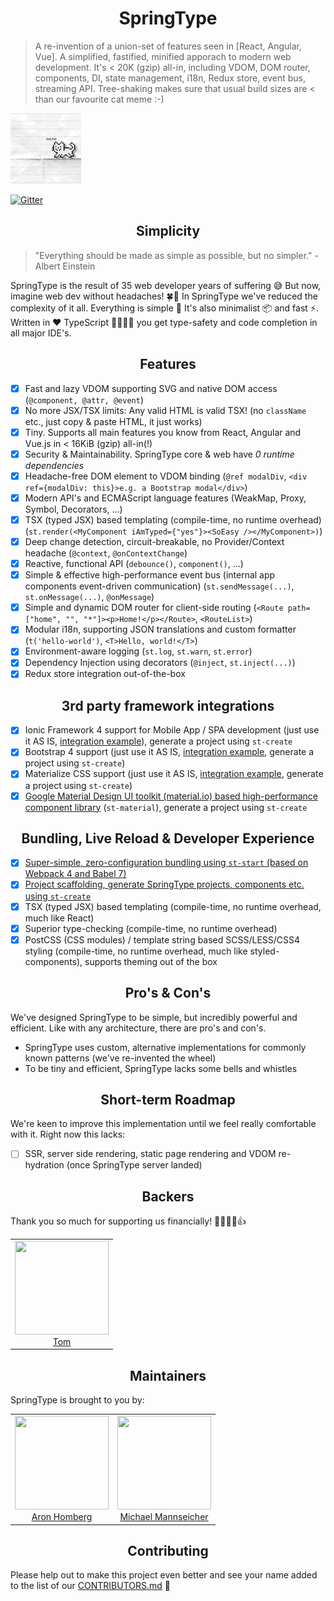 <h1 align="center">SpringType</h1>

> A re-invention of a union-set of features seen in [React, Angular, Vue].
> A simplified, fastified, minified apporach to modern web development.
> It's < 20K (gzip) all-in, including VDOM, DOM router, components, DI, state management, i18n, Redux store, event bus, streaming API. Tree-shaking makes sure that usual build sizes are < than our favourite cat meme :-)

<img src="catmeme.gif" />

[![Gitter](https://badges.gitter.im/springtype-official/springtype.svg)](https://gitter.im/springtype-official/springtype?utm_source=badge&utm_medium=badge&utm_campaign=pr-badge)

<h2 align="center">Simplicity</h2>

> "Everything should be made as simple as possible, but no simpler." - Albert Einstein

SpringType is the result of 35 web developer years of suffering 😅 But now, imagine web dev without headaches! 🍀🎉 In SpringType we've reduced the complexity of it all. Everything is simple 🤩 It's also minimalist 📦 and fast ⚡. Written in ❤️ TypeScript 👩‍💻👨‍💻 you get type-safety and code completion in all major IDE's.

<h2 align="center">Features</h2>

- [x] Fast and lazy VDOM supporting SVG and native DOM access (`@component, @attr, @event`)
- [x] No more JSX/TSX limits: Any valid HTML is valid TSX! (no `className` etc., just copy & paste HTML, it just works)
- [x] Tiny. Supports all main features you know from React, Angular and Vue.js in < 16KiB (gzip) all-in(!)
- [x] Security & Maintainability. SpringType core & web have *0 runtime dependencies*
- [x] Headache-free DOM element to VDOM binding (`@ref modalDiv`, `<div ref={modalDiv: this}>e.g. a Bootstrap modal</div>`)
- [x] Modern API's and ECMAScript language features (WeakMap, Proxy, Symbol, Decorators, ...)
- [x] TSX (typed JSX) based templating (compile-time, no runtime overhead) (`st.render(<MyComponent iAmTyped={"yes"}><SoEasy /></MyComponent>)`)
- [x] Deep change detection, circuit-breakable, no Provider/Context headache (`@context`, `@onContextChange`)
- [x] Reactive, functional API (`debounce()`, `component()`, ...)
- [x] Simple & effective high-performance event bus (internal app components event-driven communication) (`st.sendMessage(...)`, `st.onMessage(...)`, `@onMessage`)
- [x] Simple and dynamic DOM router for client-side routing (`<Route path=["home", "", "*"]><p>Home!</p></Route>`, `<RouteList>`)
- [x] Modular i18n, supporting JSON translations and custom formatter (`t('hello-world')`, `<T>Hello, world!</T>`)
- [x] Environment-aware logging (`st.log`, `st.warn`, `st.error`)
- [x] Dependency Injection using decorators (`@inject`, `st.inject(...)`)
- [x] Redux store integration out-of-the-box

<h2 align="center">3rd party framework integrations</h2>

- [x] Ionic Framework 4 support for Mobile App / SPA development  (just use it AS IS, <a href="https://github.com/springtype-org/st-ionic-example-app">integration example</a>), generate a project using `st-create`
- [x] Bootstrap 4 support (just use it AS IS, <a href="https://github.com/springtype-org/st-bootstrap">integration example</a>, generate a project using `st-create`)
- [x] Materialize CSS support (just use it AS IS, <a href="https://github.com/springtype-org/st-materialize">integration example</a>, generate a project using `st-create`)
- [x] <a href="https://github.com/springtype-org/st-material">Google Material Design UI toolkit (material.io) based high-performance component library</a> (`st-material`), generate a project using `st-create`

<h2 align="center">Bundling, Live Reload & Developer Experience</h2>

- [x] <a href="https://github.com/springtype-org/st-start">Super-simple, zero-configuration bundling using `st-start` (based on Webpack 4 and Babel 7)</a>
- [x] <a href="https://github.com/springtype-org/st-create">Project scaffolding, generate SpringType projects, components etc. using `st-create`</a>
- [x] TSX (typed JSX) based templating (compile-time, no runtime overhead, much like React)
- [x] Superior type-checking (compile-time, no runtime overhead)
- [x] PostCSS (CSS modules) / template string based SCSS/LESS/CSS4 styling (compile-time, no runtime overhead, much like styled-components), supports theming out of the box

<h2 align="center">Pro's & Con's</h2>

We've designed SpringType to be simple, but incredibly powerful and efficient.
Like with any architecture, there are pro's and con's.

- SpringType uses custom, alternative implementations for commonly known patterns (we've re-invented the wheel)
- To be tiny and efficient, SpringType lacks some bells and whistles

<h2 align="center">Short-term Roadmap</h2>

We're keen to improve this implementation until we feel really comfortable with it. Right now this lacks:

- [ ] SSR, server side rendering, static page rendering and VDOM re-hydration (once SpringType server landed)

<h2 align="center">Backers</h2>

Thank you so much for supporting us financially! 🙏🏻😎🥳👍

<table>
  <tbody>
    <tr>
      <td align="center">
        <img width="150" height="150"
        src="https://avatars2.githubusercontent.com/u/17221813?v=4&s=150">
        </br>
        <a href="https://github.com/jsdevtom">Tom</a>
      </td>
    </tr>
  <tbody>
</table>

<h2 align="center">Maintainers</h2>

SpringType is brought to you by:

<table>
  <tbody>
    <tr>
      <td align="center">
        <img width="150" height="150"
        src="https://avatars3.githubusercontent.com/u/454817?v=4&s=150">
        </br>
        <a href="https://github.com/kyr0">Aron Homberg</a>
      </td>
      <td align="center">
        <img width="150" height="150"
        src="https://avatars2.githubusercontent.com/u/12079044?s=150&v=4">
        </br>
        <a href="https://github.com/mansi1">Michael Mannseicher</a>
      </td>
    </tr>
  <tbody>
</table>

<h2 align="center">Contributing</h2>

Please help out to make this project even better and see your name added to the list of our
[CONTRIBUTORS.md](./CONTRIBUTORS.md) :tada:

